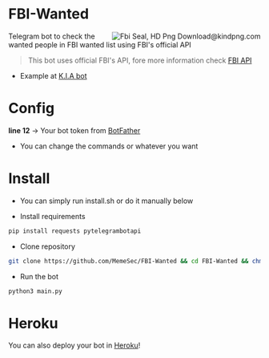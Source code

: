 # FBI-Wanted
<img align="right" src="https://www.clipartmax.com/png/full/273-2739296_fbi-shield-logo-vector-department-of-justice-fbi.png" alt="Fbi Seal, HD Png Download@kindpng.com">

Telegram bot to check the wanted people in FBI wanted list using FBI's official API
> This bot uses official FBI's API, fore more information check [FBI API](https://api.fbi.gov/docs)

+ Example at [K.I.A bot](https://t.me/KIA_Cyber_Bot)

# Config
**line 12** -> Your bot token from [BotFather](https://t.me/botfather)
+ You can change the commands or whatever you want

# Install
+ You can  simply run install.sh or do it manually below

+ Install requirements
```bash
pip install requests pytelegrambotapi
```
+ Clone repository
```bash
git clone https://github.com/MemeSec/FBI-Wanted && cd FBI-Wanted && chmod +x install.sh
```
+ Run the bot
```bash
python3 main.py
```

# Heroku
You can also deploy your bot in [Heroku](https://www.heroku.com)!
